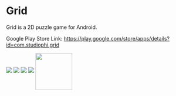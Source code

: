 # Grid
Grid is a 2D puzzle game for Android.

Google Play Store Link:
https://play.google.com/store/apps/details?id=com.studiophi.grid

![](https://lh3.googleusercontent.com/w1deNmzeRC0kqwaLyM8eVASVTgQKKTbyK07Qqr_UK2k4EsmklNwKqxRzmcrNLeq3lHs=w720-h310-rw)
![](https://lh3.googleusercontent.com/K176n-PvfNXdFyBdI3GCjmzfNtLzBDsOOFTSWyHVRpcQ9HsML3_Ur2Fbi27QojjbZw=w720-h310-rw)
![](https://lh3.googleusercontent.com/jt4sYdivyi53KwUIcOM2vY5ht8W_j7bUqUfrlHU0nd0XXHJhb_Z0xXXtT6tekVdI0XBz=w720-h310-rw)
![](https://lh3.googleusercontent.com/uFdVXVoHCfK6JwBBiIrJveAkRfZ151dBUwcpwEfx_HMSq7RQiUo6FO6zgidFKxvPbg=w720-h310-rw)
<img align="center" width="100" height="100" src="https://lh3.googleusercontent.com/uFdVXVoHCfK6JwBBiIrJveAkRfZ151dBUwcpwEfx_HMSq7RQiUo6FO6zgidFKxvPbg=w720-h310-rw">
